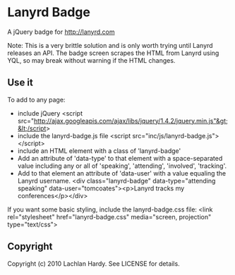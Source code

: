 # Lanyrd Badge
A jQuery badge for http://lanyrd.com

Note: This is a very brittle solution and is only worth trying until Lanyrd releases an API. The badge screen scrapes the HTML from Lanyrd using YQL, so may break without warning if the HTML changes.

## Use it
To add to any page:
* include jQuery
  &lt;script src="http://ajax.googleapis.com/ajax/libs/jquery/1.4.2/jquery.min.js"&gt;&lt;/script&gt;
* include the lanyrd-badge.js file
  &lt;script src="inc/js/lanyrd-badge.js"&gt;&lt;/script&gt;
* include an HTML element with a class of 'lanyrd-badge'
* Add an attribute of 'data-type' to that element with a space-separated value including any or all of 'speaking', 'attending', 'involved', 'tracking'.
* Add to that element an attribute of 'data-user' with a value equaling the Lanyrd username.
  &lt;div class="lanyrd-badge" data-type="attending speaking" data-user="tomcoates"&gt;&lt;p&gt;Lanyrd tracks my conferences&lt;/p&gt;&lt;/div&gt;

If you want some basic styling, include the lanyrd-badge.css file:
  &lt;link rel="stylesheet" href="lanyrd-badge.css" media="screen, projection" type="text/css"&gt;

## Copyright
Copyright (c) 2010 Lachlan Hardy. See LICENSE for details.
